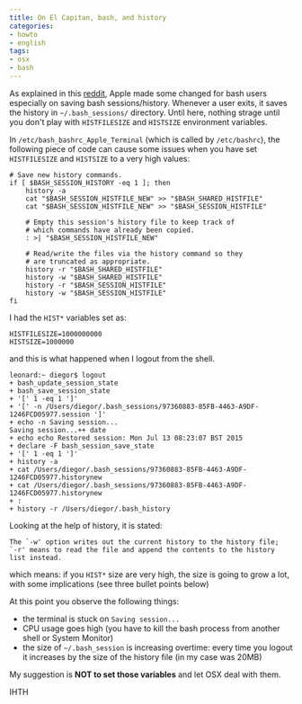 ```yaml
---
title: On El Capitan, bash, and history
categories:
- howto
- english
tags:
- osx
- bash
---
```

As explained in this [reddit](http://www.reddit.com/r/osx/comments/397uep/changes_to_bash_sessions_and_terminal_in_el/),
Apple made some changed for bash users especially on saving bash sessions/history.
Whenever a user exits, it saves the history in `~/.bash_sessions/` directory.
Until here, nothing strage until you don't play with `HISTFILESIZE` and `HISTSIZE`
environment variables.

In `/etc/bash_bashrc_Apple_Terminal` (which is called by `/etc/bashrc`), the
following piece of code can cause some issues when you have set `HISTFILESIZE`
and `HISTSIZE` to a very high values:

```
# Save new history commands.  
if [ $BASH_SESSION_HISTORY -eq 1 ]; then  
    history -a  
    cat "$BASH_SESSION_HISTFILE_NEW" >> "$BASH_SHARED_HISTFILE"  
    cat "$BASH_SESSION_HISTFILE_NEW" >> "$BASH_SESSION_HISTFILE"  

    # Empty this session's history file to keep track of  
    # which commands have already been copied.  
    : >| "$BASH_SESSION_HISTFILE_NEW"

    # Read/write the files via the history command so they  
    # are truncated as appropriate.  
    history -r "$BASH_SHARED_HISTFILE"  
    history -w "$BASH_SHARED_HISTFILE"  
    history -r "$BASH_SESSION_HISTFILE"  
    history -w "$BASH_SESSION_HISTFILE"  
fi  
```
    
I had the `HIST*` variables set as:

```
HISTFILESIZE=1000000000  
HISTSIZE=1000000
```
    
and this is what happened when I logout from the shell.

```
leonard:~ diegor$ logout  
+ bash_update_session_state  
+ bash_save_session_state  
+ '[' 1 -eq 1 ']'  
+ '[' -n /Users/diegor/.bash_sessions/97360883-85FB-4463-A9DF-1246FCD05977.session ']'  
+ echo -n Saving session...  
Saving session...++ date  
+ echo echo Restored session: Mon Jul 13 08:23:07 BST 2015  
+ declare -F bash_session_save_state  
+ '[' 1 -eq 1 ']'  
+ history -a  
+ cat /Users/diegor/.bash_sessions/97360883-85FB-4463-A9DF-1246FCD05977.historynew  
+ cat /Users/diegor/.bash_sessions/97360883-85FB-4463-A9DF-1246FCD05977.historynew  
+ :  
+ history -r /Users/diegor/.bash_history  
```    

Looking at the help of history, it is stated:

```
The `-w' option writes out the current history to the history file;  
`-r' means to read the file and append the contents to the history list instead.
```
    
which means: if you `HIST*` size are very high, the size is going to grow a lot,
with some implications (see three bullet points below)

At this point you observe the following things:

  * the terminal is stuck on `Saving session...`
  * CPU usage goes high (you have to kill the bash process from another shell or System Monitor)
  * the size of `~/.bash_session` is increasing overtime: every time you logout it increases by the size of the history file (in my case was 20MB)

My suggestion is **NOT to set those variables** and let OSX deal with them.

IHTH
